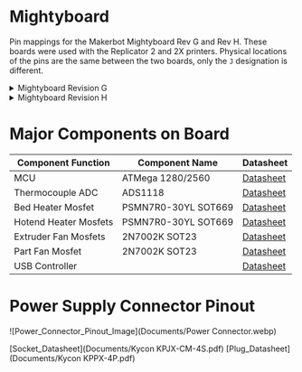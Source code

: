 # Mightyboard
Pin mappings for the Makerbot Mightyboard Rev G and Rev H. These boards were used with the Replicator 2 and 2X printers. Physical locations of the pins are the same between the two boards, only the `J` designation is different.

<details><summary>Mightyboard Revision G</summary>
<p>

## Mightyboard Revision G
[Connectors](https://github.com/Sgail7/Mightyboard-Rev-G-and-H/blob/Separate-Rev-G-and-Rev-H-pinouts/Mightyboard%20Rev%20G/Connectors.md)

[Pins](https://github.com/Sgail7/Mightyboard-Rev-G-and-H/blob/Separate-Rev-G-and-Rev-H-pinouts/Mightyboard%20Rev%20G/Pins_in_use.md)

## Physical Notes
|            Rev G             |
|------------------------------|
| Beeper on underside of board |
| Includes a pcb_fan header    |

</p>
</details>

<details><summary>Mightyboard Revision H</summary>
<p>

## Mightyboard Revision H
[Connectors](https://github.com/Sgail7/Mightyboard-Rev-G-and-H/blob/Separate-Rev-G-and-Rev-H-pinouts/Mightyboard%20Rev%20H/Connectors.md)

[Pins](https://github.com/Sgail7/Mightyboard-Rev-G-and-H/blob/Separate-Rev-G-and-Rev-H-pinouts/Mightyboard%20Rev%20H/Pins_in_use.md)

## Physical Notes
|            Rev H            |
|-----------------------------|
| Beeper on top side of board |
| Missing a pcb_fan header    |

</p>
</details>

# Major Components on Board

|     Component Function      |        Component Name       |          Datasheet          |
|-----------------------------|-----------------------------|-----------------------------|
|             MCU             |       ATMega 1280/2560      | [Datasheet](Documents/ATmega640-1280-1281-2560-2561-Datasheet.pdf) |
|      Thermocouple ADC       |           ADS1118           | [Datasheet](Documents/ads1118.pdf) |
|      Bed Heater Mosfet      |     PSMN7R0-30YL SOT669     | [Datasheet](Documents/PSMN7R0-30YL.pdf) |
|    Hotend Heater Mosfets    |     PSMN7R0-30YL SOT669     | [Datasheet](Documents/PSMN7R0-30YL.pdf) |
|     Extruder Fan Mosfets    |        2N7002K SOT23        | [Datasheet](Documents/2N7002K.PDF) |
|       Part Fan Mosfet       |        2N7002K SOT23        | [Datasheet](Documents/2N7002K.PDF) |
|       USB Controller        |                             | [Datasheet]() |

# Power Supply Connector Pinout

![Power_Connector_Pinout_Image](Documents/Power Connector.webp)

[Socket_Datasheet](Documents/Kycon KPJX-CM-4S.pdf)
[Plug_Datasheet](Documents/Kycon KPPX-4P.pdf)
